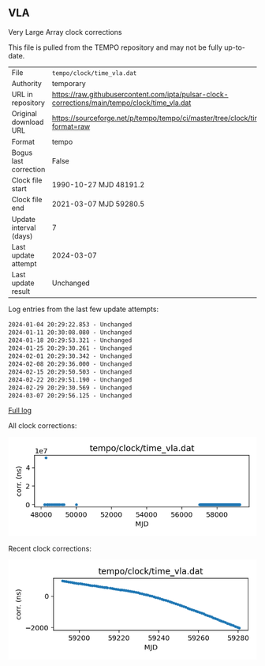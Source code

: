 
## VLA

Very Large Array clock corrections

This file is pulled from the TEMPO repository and may not be fully
up-to-date. 

|     |     |
|:--- |:--- |
| File | `tempo/clock/time_vla.dat` |
| Authority | temporary |
| URL in repository | <https://raw.githubusercontent.com/ipta/pulsar-clock-corrections/main/tempo/clock/time_vla.dat> |
| Original download URL | <https://sourceforge.net/p/tempo/tempo/ci/master/tree/clock/time_vla.dat?format=raw> |
| Format | tempo |
| Bogus last correction | False |
| Clock file start | 1990-10-27 MJD 48191.2 |
| Clock file end | 2021-03-07 MJD 59280.5 |
| Update interval (days) | 7 |
| Last update attempt | 2024-03-07 |
| Last update result | Unchanged |

Log entries from the last few update attempts:
```
2024-01-04 20:29:22.853 - Unchanged
2024-01-11 20:30:08.080 - Unchanged
2024-01-18 20:29:53.321 - Unchanged
2024-01-25 20:29:30.261 - Unchanged
2024-02-01 20:29:30.342 - Unchanged
2024-02-08 20:29:36.000 - Unchanged
2024-02-15 20:29:50.503 - Unchanged
2024-02-22 20:29:51.190 - Unchanged
2024-02-29 20:29:30.569 - Unchanged
2024-03-07 20:29:56.125 - Unchanged
```
[Full log](https://raw.githubusercontent.com/ipta/pulsar-clock-corrections/main/log/tempo/clock/time_vla.dat.log)


All clock corrections:

![plot of all clock corrections](time_vla.dat.png "All corrections")

Recent clock corrections:

![plot of recent clock corrections](time_vla.dat.short.png "Recent corrections")

